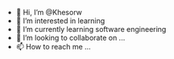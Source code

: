 - 👋 Hi, I’m @Khesorw
- 👀 I’m interested in learning 
- 🌱 I’m currently learning software engineering
- 💞️ I’m looking to collaborate on ...
- 📫 How to reach me ...

<!---
Khesorw/Khesorw is a ✨ special ✨ repository because its `README.md` (this file) appears on your GitHub profile.
You can click the Preview link to take a look at your changes.
--->
